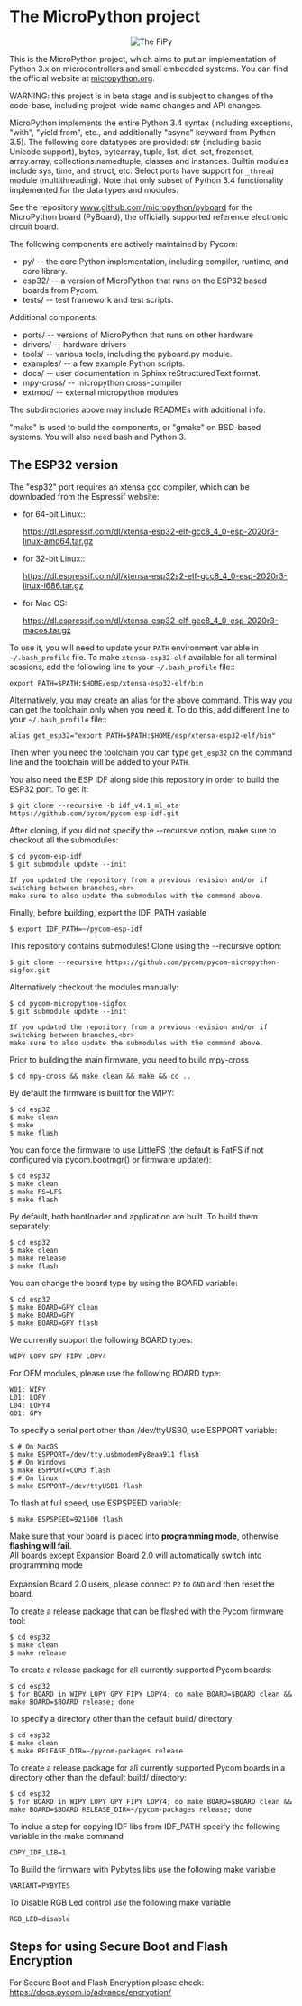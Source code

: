 The MicroPython project
=======================
<p align="center">
  <img src="https://pycom.io/wp-content/uploads/2018/08/fipySide.png" alt="The FiPy"/>
</p>

This is the MicroPython project, which aims to put an implementation
of Python 3.x on microcontrollers and small embedded systems.
You can find the official website at [micropython.org](http://www.micropython.org).

WARNING: this project is in beta stage and is subject to changes of the
code-base, including project-wide name changes and API changes.

MicroPython implements the entire Python 3.4 syntax (including exceptions,
"with", "yield from", etc., and additionally "async" keyword from Python 3.5).
The following core datatypes are provided: str (including basic Unicode
support), bytes, bytearray, tuple, list, dict, set, frozenset, array.array,
collections.namedtuple, classes and instances. Builtin modules include sys,
time, and struct, etc. Select ports have support for `_thread` module
(multithreading). Note that only subset of Python 3.4 functionality
implemented for the data types and modules.

See the repository www.github.com/micropython/pyboard for the MicroPython
board (PyBoard), the officially supported reference electronic circuit board.

The following components are actively maintained by Pycom:
- py/ -- the core Python implementation, including compiler, runtime, and
  core library.
- esp32/ -- a version of MicroPython that runs on the ESP32 based boards from Pycom.
- tests/ -- test framework and test scripts.

Additional components:
- ports/ -- versions of MicroPython that runs on other hardware
- drivers/ -- hardware drivers
- tools/ -- various tools, including the pyboard.py module.
- examples/ -- a few example Python scripts.
- docs/ -- user documentation in Sphinx reStructuredText format.
- mpy-cross/ -- micropython cross-compiler
- extmod/ -- external micropython modules

The subdirectories above may include READMEs with additional info.

"make" is used to build the components, or "gmake" on BSD-based systems.
You will also need bash and Python 3.

The ESP32 version
-----------------

The "esp32" port requires an xtensa gcc compiler, which can be downloaded from
the Espressif website:

- for 64-bit Linux::

    https://dl.espressif.com/dl/xtensa-esp32-elf-gcc8_4_0-esp-2020r3-linux-amd64.tar.gz

- for 32-bit Linux::

    https://dl.espressif.com/dl/xtensa-esp32s2-elf-gcc8_4_0-esp-2020r3-linux-i686.tar.gz

- for Mac OS:

    https://dl.espressif.com/dl/xtensa-esp32-elf-gcc8_4_0-esp-2020r3-macos.tar.gz


To use it, you will need to update your ``PATH`` environment variable in ``~/.bash_profile`` file. To make ``xtensa-esp32-elf`` available for all terminal sessions, add the following line to your ``~/.bash_profile`` file::

    export PATH=$PATH:$HOME/esp/xtensa-esp32-elf/bin

Alternatively, you may create an alias for the above command. This way you can get the toolchain only when you need it. To do this, add different line to your ``~/.bash_profile`` file::

    alias get_esp32="export PATH=$PATH:$HOME/esp/xtensa-esp32-elf/bin"

Then when you need the toolchain you can type ``get_esp32`` on the command line and the toolchain will be added to your ``PATH``.

You also need the ESP IDF along side this repository in order to build the ESP32 port.
To get it:

    $ git clone --recursive -b idf_v4.1_ml_ota https://github.com/pycom/pycom-esp-idf.git

After cloning, if you did not specify the --recursive option, make sure to checkout all the submodules:

    $ cd pycom-esp-idf
    $ git submodule update --init
    

``` text
If you updated the repository from a previous revision and/or if switching between branches,<br>
make sure to also update the submodules with the command above.
```

Finally, before building, export the IDF_PATH variable

    $ export IDF_PATH=~/pycom-esp-idf

This repository contains submodules! Clone using the --recursive option:

    $ git clone --recursive https://github.com/pycom/pycom-micropython-sigfox.git
    
Alternatively checkout the modules manually:

    $ cd pycom-micropython-sigfox
    $ git submodule update --init

``` text
If you updated the repository from a previous revision and/or if switching between branches,<br>
make sure to also update the submodules with the command above.
```

Prior to building the main firmware, you need to build mpy-cross

	$ cd mpy-cross && make clean && make && cd ..

By default the firmware is built for the WIPY:

    $ cd esp32
    $ make clean
    $ make
    $ make flash

You can force the firmware to use LittleFS (the default is FatFS if not configured via pycom.bootmgr() or firmware updater):

    $ cd esp32
    $ make clean
    $ make FS=LFS
    $ make flash


By default, both bootloader and application are built. To build them separately:

    $ cd esp32
    $ make clean
    $ make release
    $ make flash

You can change the board type by using the BOARD variable:

    $ cd esp32
    $ make BOARD=GPY clean
    $ make BOARD=GPY
    $ make BOARD=GPY flash

We currently support the following BOARD types:

	WIPY LOPY GPY FIPY LOPY4
	
For OEM modules, please use the following BOARD type:

``` text
W01: WIPY
L01: LOPY
L04: LOPY4
G01: GPY
```

To specify a serial port other than /dev/ttyUSB0, use ESPPORT variable:

    $ # On MacOS
    $ make ESPPORT=/dev/tty.usbmodemPy8eaa911 flash
    $ # On Windows
    $ make ESPPORT=COM3 flash
    $ # On linux
    $ make ESPPORT=/dev/ttyUSB1 flash

To flash at full speed, use ESPSPEED variable:

	$ make ESPSPEED=921600 flash

Make sure that your board is placed into <b>programming mode</b>, otherwise <b>flashing will fail</b>.<br>
All boards except Expansion Board 2.0 will automatically switch into programming mode<br><br>
Expansion Board 2.0 users, please connect ``P2`` to ``GND`` and then reset the board.


To create a release package that can be flashed with the Pycom firmware tool:

    $ cd esp32
    $ make clean
    $ make release
    
To create a release package for all currently supported Pycom boards:

    $ cd esp32
    $ for BOARD in WIPY LOPY GPY FIPY LOPY4; do make BOARD=$BOARD clean && make BOARD=$BOARD release; done

To specify a directory other than the default build/ directory:

    $ cd esp32
    $ make clean
    $ make RELEASE_DIR=~/pycom-packages release
    
To create a release package for all currently supported Pycom boards in a directory other than the default build/ directory:

    $ cd esp32
    $ for BOARD in WIPY LOPY GPY FIPY LOPY4; do make BOARD=$BOARD clean && make BOARD=$BOARD RELEASE_DIR=~/pycom-packages release; done

To inclue a step for copying IDF libs from IDF_PATH specify the following variable in the make command

    COPY_IDF_LIB=1
    
To Buiild the firmware with Pybytes libs use the following make variable

    VARIANT=PYBYTES
    
To Disable RGB Led control use the following make variable

    RGB_LED=disable

## Steps for using Secure Boot and Flash Encryption

For Secure Boot and Flash Encryption please check: https://docs.pycom.io/advance/encryption/
